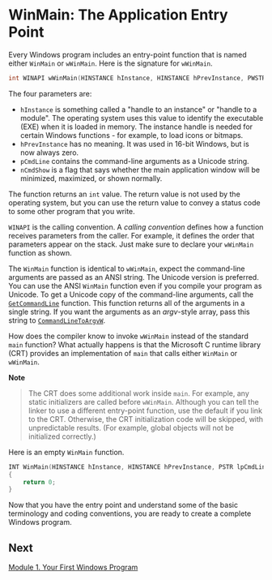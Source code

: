 <!-- https://docs.microsoft.com/en-us/windows/win32/learnwin32/winmain--the-application-entry-point -->
# WinMain: The Application Entry Point

Every Windows program includes an entry-point function that is named either `WinMain` or `wWinMain`. Here is the signature for `wWinMain`.

```cpp
int WINAPI wWinMain(HINSTANCE hInstance, HINSTANCE hPrevInstance, PWSTR pCmdLine, int nCmdShow);
```

The four parameters are:

- `hInstance` is something called a "handle to an instance" or "handle to a module". The operating system uses this value to identify the executable (EXE) when it is loaded in memory. The instance handle is needed for certain Windows functions - for example, to load icons or bitmaps.
- `hPrevInstance` has no meaning. It was used in 16-bit Windows, but is now always zero.
- `pCmdLine` contains the command-line arguments as a Unicode string.
- `nCmdShow` is a flag that says whether the main application window will be minimized, maximized, or shown normally.

The function returns an `int` value. The return value is not used by the operating system, but you can use the return value to convey a status code to some other program that you write.

`WINAPI` is the calling convention. A _calling convention_ defines how a function receives parameters from the caller. For example, it defines the order that parameters appear on the stack. Just make sure to declare your `wWinMain` function as shown.

The `WinMain` function is identical to `wWinMain`, expect the command-line arguments are passed as an ANSI string. The Unicode version is preferred. You can use the ANSI `WinMain` function even if you compile your program as Unicode. To get a Unicode copy of the command-line arguments, call the [`GetCommandLine`](https://docs.microsoft.com/en-us/windows/win32/api/processenv/nf-processenv-getcommandlinea) function. This function returns all of the arguments in a single string. If you want the arguments as an _argv_-style array, pass this string to [`CommandLineToArgvW`](https://docs.microsoft.com/en-us/windows/win32/api/shellapi/nf-shellapi-commandlinetoargvw).

How does the compiler know to invoke `wWinMain` instead of the standard `main` function? What actually happens is that the Microsoft C runtime library (CRT) provides an implementation of `main` that calls either `WinMain` or `wWinMain`.

__Note__

> The CRT does some additional work inside `main`. For example, any static initializers are called before `wWinMain`. Although you can tell the linker to use a different entry-point function, use the default if you link to the CRT. Otherwise, the CRT initialization code will be skipped, with unpredictable results. (For example, global objects will not be initialized correctly.)

Here is an empty `WinMain` function.

```cpp
INT WinMain(HINSTANCE hInstance, HINSTANCE hPrevInstance, PSTR lpCmdLine, INT nCmdShow)
{
    return 0;
}
```

Now that you have the entry point and understand some of the basic terminology and coding conventions, you are ready to create a complete Windows program.

## Next

[Module 1. Your First Windows Program](../your-first-windows-program/README.md)
